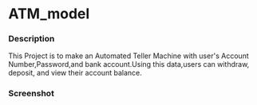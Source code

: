# ATM_model

### Description
This Project is to make an Automated Teller Machine with user's Account Number,Password,and bank account.Using this data,users can withdraw, deposit, and view their account balance.

### Screenshot

